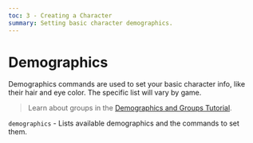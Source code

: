 ```yaml
---
toc: 3 - Creating a Character
summary: Setting basic character demographics.
---
```

# Demographics

Demographics commands are used to set your basic character info, like their hair and eye color. The specific list will vary by game.

> Learn about groups in the [Demographics and Groups Tutorial](/help/demographics_tutorial).

`demographics` - Lists available demographics and the commands to set them.